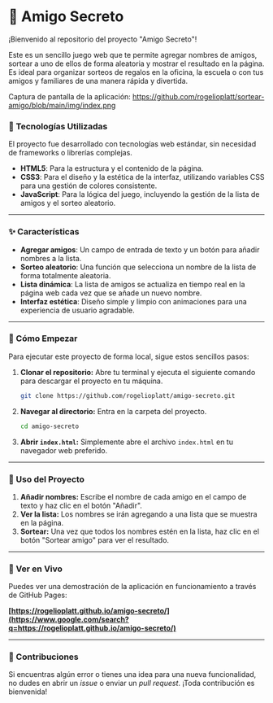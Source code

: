 # 🎁 Amigo Secreto

¡Bienvenido al repositorio del proyecto "Amigo Secreto"\!

Este es un sencillo juego web que te permite agregar nombres de amigos, sortear a uno de ellos de forma aleatoria y mostrar el resultado en la página. Es ideal para organizar sorteos de regalos en la oficina, la escuela o con tus amigos y familiares de una manera rápida y divertida.

Captura de pantalla de la aplicación:
https://github.com/rogelioplatt/sortear-amigo/blob/main/img/index.png

### 🚀 Tecnologías Utilizadas

El proyecto fue desarrollado con tecnologías web estándar, sin necesidad de frameworks o librerías complejas.

  * **HTML5**: Para la estructura y el contenido de la página.
  * **CSS3**: Para el diseño y la estética de la interfaz, utilizando variables CSS para una gestión de colores consistente.
  * **JavaScript**: Para la lógica del juego, incluyendo la gestión de la lista de amigos y el sorteo aleatorio.

-----

### ✨ Características

  * **Agregar amigos**: Un campo de entrada de texto y un botón para añadir nombres a la lista.
  * **Sorteo aleatorio**: Una función que selecciona un nombre de la lista de forma totalmente aleatoria.
  * **Lista dinámica**: La lista de amigos se actualiza en tiempo real en la página web cada vez que se añade un nuevo nombre.
  * **Interfaz estética**: Diseño simple y limpio con animaciones para una experiencia de usuario agradable.

-----

### 📖 Cómo Empezar

Para ejecutar este proyecto de forma local, sigue estos sencillos pasos:

1.  **Clonar el repositorio:** Abre tu terminal y ejecuta el siguiente comando para descargar el proyecto en tu máquina.
    ```bash
    git clone https://github.com/rogelioplatt/amigo-secreto.git
    ```
2.  **Navegar al directorio:** Entra en la carpeta del proyecto.
    ```bash
    cd amigo-secreto
    ```
3.  **Abrir `index.html`:** Simplemente abre el archivo `index.html` en tu navegador web preferido.

-----

### 🔧 Uso del Proyecto

1.  **Añadir nombres:** Escribe el nombre de cada amigo en el campo de texto y haz clic en el botón "Añadir".
2.  **Ver la lista:** Los nombres se irán agregando a una lista que se muestra en la página.
3.  **Sortear:** Una vez que todos los nombres estén en la lista, haz clic en el botón "Sortear amigo" para ver el resultado.

-----

### 🔗 Ver en Vivo

Puedes ver una demostración de la aplicación en funcionamiento a través de GitHub Pages:

**[https://rogelioplatt.github.io/amigo-secreto/](https://www.google.com/search?q=https://rogelioplatt.github.io/amigo-secreto/)**

-----

### 🤝 Contribuciones

Si encuentras algún error o tienes una idea para una nueva funcionalidad, no dudes en abrir un *issue* o enviar un *pull request*. ¡Toda contribución es bienvenida\!
